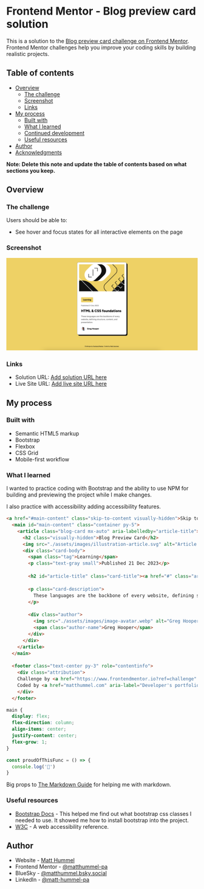 
# Frontend Mentor - Blog preview card solution

This is a solution to the [Blog preview card challenge on Frontend Mentor](https://www.frontendmentor.io/challenges/blog-preview-card-ckPaj01IcS). Frontend Mentor challenges help you improve your coding skills by building realistic projects. 

## Table of contents

- [Overview](#overview)
  - [The challenge](#the-challenge)
  - [Screenshot](#screenshot)
  - [Links](#links)
- [My process](#my-process)
  - [Built with](#built-with)
  - [What I learned](#what-i-learned)
  - [Continued development](#continued-development)
  - [Useful resources](#useful-resources)
- [Author](#author)
- [Acknowledgments](#acknowledgments)

**Note: Delete this note and update the table of contents based on what sections you keep.**

## Overview

### The challenge

Users should be able to:

- See hover and focus states for all interactive elements on the page

### Screenshot

![](./screenshot.jpg)

### Links

- Solution URL: [Add solution URL here](https://your-solution-url.com)
- Live Site URL: [Add live site URL here](https://your-live-site-url.com)

## My process

### Built with

- Semantic HTML5 markup
- Bootstrap 
- Flexbox
- CSS Grid
- Mobile-first workflow

### What I learned

I wanted to practice coding with Bootstrap and the ability to use NPM for building and previewing the project while I make changes.

I also practice with accessibility adding accessibility features.

```html
<a href="#main-content" class="skip-to-content visually-hidden">Skip to main content</a>
  <main id="main-content" class="container py-5">
    <article class="blog-card mx-auto" aria-labelledby="article-title">
      <h2 class="visually-hidden">Blog Preview Card</h2>
      <img src="./assets/images/illustration-article.svg" alt="Article illustration" class="card-image p-3">
      <div class="card-body">
        <span class="tag">Learning</span>
        <p class="text-gray small">Published 21 Dec 2023</p>
        
        <h2 id="article-title" class="card-title"><a href="#" class="article-link">HTML & CSS foundations</a></h2>
        
        <p class="card-description">
          These languages are the backbone of every website, defining structure, content, and presentation.
        </p>
        
        <div class="author">
          <img src="./assets/images/image-avatar.webp" alt="Greg Hooper" class="author-avatar">
          <span class="author-name">Greg Hooper</span>
        </div>
      </div>
    </article>
  </main>
  
  <footer class="text-center py-3" role="contentinfo">
    <div class="attribution">
    Challenge by <a href="https://www.frontendmentor.io?ref=challenge" target="_blank" rel="noopener">Frontend Mentor</a>. 
    Coded by <a href="matthummel.com" aria-label="Developer's portfolio">Matt Hummel</a>.
    </div>
  </footer>
```
```css
main {
  display: flex;
  flex-direction: column;
  align-items: center;
  justify-content: center;
  flex-grow: 1;
}
```
```js
const proudOfThisFunc = () => {
  console.log('🎉')
}
```

Big props to [The Markdown Guide](https://www.markdownguide.org/) for helping me with markdown.

### Useful resources

- [Bootstrap Docs](https://getbootstrap.com/docs/5.3/getting-started/introduction/) - This helped me find out what bootstrap css classes I needed to use. It showed me how to install bootstrap into the project.
- [W3C](https://www.w3.org/WAI/fundamentals/accessibility-intro/) - A web accessibility reference.

## Author

- Website - [Matt Hummel](https://www.matthummel.com)
- Frontend Mentor - [@matthummel-pa](https://www.frontendmentor.io/profile/matthummel-pa)
- BlueSky - [@matthummel.bsky.social](https://bsky.app/profile/matthummel.bsky.social)
- LinkedIn - [@matt-hummel-pa](https://www.linkedin.com/in/matt-hummel-pa/)